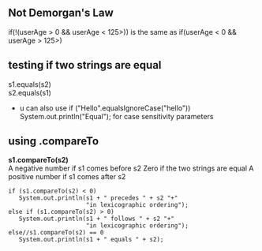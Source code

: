 ## Not Demorgan's Law
if(!(userAge > 0 && userAge < 125>))
is the same as 
if(userAge < 0 && userAge > 125>)

## testing if two strings are equal
s1.equals(s2) <br>
s2.equals(s1) <br>
- u can also use
if ("Hello".equalsIgnoreCase("hello"))
     System.out.println("Equal");
for case sensitivity parameters

## using .compareTo
**s1.compareTo(s2)** <br>
A negative number if s1 comes before s2
Zero if the two strings are equal
A positive number if s1 comes after s2

```
if (s1.compareTo(s2) < 0)
   System.out.println(s1 + " precedes " + s2 "+"
                      "in lexicographic ordering");
else if (s1.compareTo(s2) > 0)
   System.out.println(s1 + " follows " + s2 "+"
                      "in lexicographic ordering");
else//s1.compareTo(s2) == 0
   System.out.println(s1 + " equals " + s2);
```
